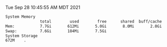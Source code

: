 Tue Sep 28 10:45:55 AM MDT 2021
```bash
System Memory
               total        used        free      shared  buff/cache   available
Mem:           7.7Gi       612Mi       5.0Gi       8.0Mi       2.0Gi       6.8Gi
Swap:          7.6Gi       184Mi       7.5Gi
System Storage
672M	.
```
```bash
